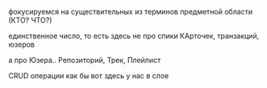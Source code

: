 фокусируемся на существительных из терминов предметной области (КТО? ЧТО?)

единственное число, то есть здесь не про спики КАрточек, транзакций, юзеров

а про Юзера.. Репозиторий, Трек, Плейлист

CRUD операции как бы вот здесь у нас в слое

